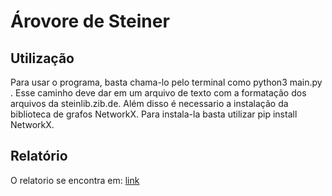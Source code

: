# Árovore de Steiner
## Utilização
Para usar o programa, basta chama-lo pelo terminal como python3 main.py <caminho>. Esse caminho deve dar em um arquivo de texto com
a formatação dos arquivos da steinlib.zib.de.
Além disso é necessario a instalação da biblioteca de grafos NetworkX. Para instala-la basta utilizar pip install NetworkX.

## Relatório
O relatorio se encontra em: [link](relatorio/Arvore_de_Steiner.pdf)
